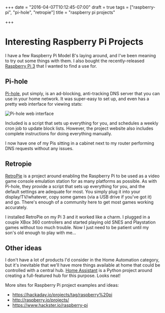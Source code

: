 +++
date = "2016-04-07T10:12:45-07:00"
draft = true
tags = ["raspberry-pi", "pi-hole", "retropie"]
title = "raspberry pi projects"

+++

# Interesting Raspberry Pi Projects

I have a few Raspberry Pi Model B's laying around, and I've been meaning to
try out some things with them. I also bought the recently-released [Raspberry
Pi 3](https://www.raspberrypi.org/products/raspberry-pi-3-model-b/) that I wanted
to find a use for.

## Pi-hole

[Pi-hole](https://pi-hole.net/), put simply, is an ad-blocking, anti-tracking
DNS server that you can use in your home network. It was super-easy to set
up, and even has a pretty web interface for viewing stats:

![Pi-hole web interface](/blog/images/posts/pihole-web.png)

Included is a script that sets up everything for you, and schedules a weekly
cron job to update block lists. However, the project website also includes
complete instructions for doing everything manually.

I now have one of my Pis sitting in a cabinet next to my router performing DNS
requests without any issues.

## Retropie

[RetroPie](http://blog.petrockblock.com/retropie/) is a project around enabling
the Raspberry Pi to be used as a video game console emulation station for as
many platforms as possible. As with Pi-hole, they provide a script that sets up
everything for you, and the default settings are adequate for most. You simply
plug it into your display/TV/whatever, copy some games (via a USB drive if
you've got it) and go. There's enough of a community here to get most games
working accurately.

I installed RetroPie on my Pi 3 and it worked like a charm. I plugged in
a couple XBox 360 controllers and started playing old SNES and Playstation
games without too much trouble. Now I just need to be patient until my son's
old enough to play with me...

## Other ideas

I don't have a lot of products I'd consider in the Home Automation category,
but it's inevitable that we'll have more things available at home that could be
controlled with a central hub. [Home Assistant](https://home-assistant.io/) is
a Python project around creating a full-featured hub for this purpose. Looks
neat!

More sites for Raspberry Pi project examples and ideas:

* https://hackaday.io/projects/tag/raspberry%20pi
* http://raspberry.io/projects/
* https://www.hackster.io/raspberry-pi
